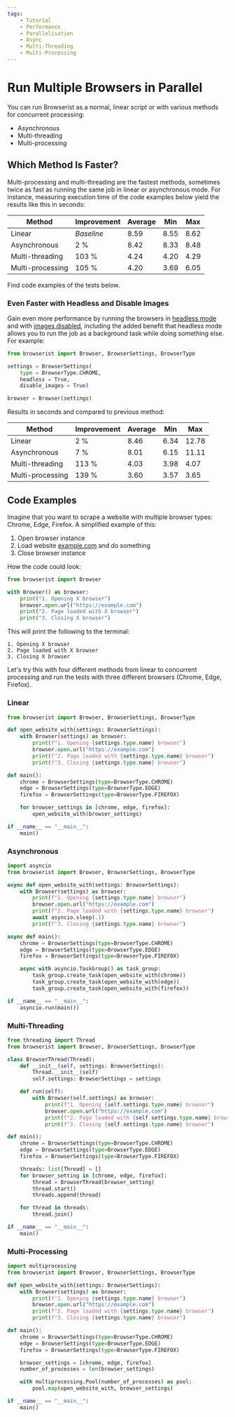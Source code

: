 ```yaml
---
tags:
    - Tutorial
    - Performance
    - Parallelisation
    - Async
    - Multi-Threading
    - Multi-Processing
---
```


# Run Multiple Browsers in Parallel
You can run Browserist as a normal, linear script or with various methods for concurrent processing:

* Asynchronous
* Multi-threading
* Multi-processing

## Which Method Is Faster?
Multi-processing and multi-threading are the fastest methods, sometimes twice as fast as running the same job in linear or asynchronous mode. For instance, measuring execution time of the code examples below yield the results like this in seconds:

| Method           | Improvement | Average | Min   | Max   |
| ---------------- | ----------- | ------- | ----- | ----- |
| Linear           | _Baseline_  | 8.59    | 8.55  | 8.62  |
| Asynchronous     | 2 %         | 8.42    | 8.33  | 8.48  |
| Multi-threading  | 103 %       | 4.24    | 4.20  | 4.29  |
| Multi-processing | 105 %       | 4.20    | 3.69  | 6.05  |

Find code examples of the tests below.

### Even Faster with Headless and Disable Images
Gain even more performance by running the browsers in [headless mode](headless.md) and with [images disabled](disable-images.md), including the added benefit that headless mode allows you to run the job as a background task while doing something else. For example:

```python
from browserist import Browser, BrowserSettings, BrowserType

settings = BrowserSettings(
    type = BrowserType.CHROME,
    headless = True,
    disable_images = True)

browser = Browser(settings)
```

Results in seconds and compared to previous method:

| Method           | Improvement | Average | Min   | Max   |
| ---------------- | ----------- | ------- | ----- | ----- |
| Linear           | 2 %         | 8.46    | 6.34  | 12.78 |
| Asynchronous     | 7 %         | 8.01    | 6.15  | 11.11 |
| Multi-threading  | 113 %       | 4.03    | 3.98  | 4.07  |
| Multi-processing | 139 %       | 3.60    | 3.57  | 3.65  |

## Code Examples
Imagine that you want to scrape a website with multiple browser types: Chrome, Edge, Firefox. A simplified example of this:

1. Open browser instance
2. Load website [example.com](https://example.com) and do something
3. Close browser instance

How the code could look:

```python
from browserist import Browser

with Browser() as browser:
    print("1. Opening X browser")
    browser.open.url("https://example.com")
    print("2. Page loaded with X browser")
    print("3. Closing X browser")
```

This will print the following to the terminal:

```text title=""
1. Opening X browser
2. Page loaded with X browser
3. Closing X browser
```

Let's try this with four different methods from linear to concurrent processing and run the tests with three different browsers (Chrome, Edge, Firefox).

### Linear
```python
from browserist import Browser, BrowserSettings, BrowserType

def open_website_with(settings: BrowserSettings):
    with Browser(settings) as browser:
        print(f"1. Opening {settings.type.name} browser")
        browser.open.url("https://example.com")
        print(f"2. Page loaded with {settings.type.name} browser")
        print(f"3. Closing {settings.type.name} browser")

def main():
    chrome = BrowserSettings(type=BrowserType.CHROME)
    edge = BrowserSettings(type=BrowserType.EDGE)
    firefox = BrowserSettings(type=BrowserType.FIREFOX)

    for browser_settings in [chrome, edge, firefox]:
        open_website_with(browser_settings)

if __name__ == "__main__":
    main()
```

### Asynchronous
```python
import asyncio
from browserist import Browser, BrowserSettings, BrowserType

async def open_website_with(settings: BrowserSettings):
    with Browser(settings) as browser:
        print(f"1. Opening {settings.type.name} browser")
        browser.open.url("https://example.com")
        print(f"2. Page loaded with {settings.type.name} browser")
        await asyncio.sleep(.1)
        print(f"3. Closing {settings.type.name} browser")

async def main():
    chrome = BrowserSettings(type=BrowserType.CHROME)
    edge = BrowserSettings(type=BrowserType.EDGE)
    firefox = BrowserSettings(type=BrowserType.FIREFOX)

    async with asyncio.TaskGroup() as task_group:
        task_group.create_task(open_website_with(chrome))
        task_group.create_task(open_website_with(edge))
        task_group.create_task(open_website_with(firefox))

if __name__ == "__main__":
    asyncio.run(main())
```

### Multi-Threading
```python
from threading import Thread
from browserist import Browser, BrowserSettings, BrowserType

class BrowserThread(Thread):
    def __init__(self, settings: BrowserSettings):
        Thread.__init__(self)
        self.settings: BrowserSettings = settings

    def run(self):
        with Browser(self.settings) as browser:
            print(f"1. Opening {self.settings.type.name} browser")
            browser.open.url("https://example.com")
            print(f"2. Page loaded with {self.settings.type.name} browser")
            print(f"3. Closing {self.settings.type.name} browser")

def main():
    chrome = BrowserSettings(type=BrowserType.CHROME)
    edge = BrowserSettings(type=BrowserType.EDGE)
    firefox = BrowserSettings(type=BrowserType.FIREFOX)

    threads: list[Thread] = []
    for browser_setting in [chrome, edge, firefox]:
        thread = BrowserThread(browser_setting)
        thread.start()
        threads.append(thread)

    for thread in threads:
        thread.join()

if __name__ == "__main__":
    main()
```

### Multi-Processing
```python
import multiprocessing
from browserist import Browser, BrowserSettings, BrowserType

def open_website_with(settings: BrowserSettings):
    with Browser(settings) as browser:
        print(f"1. Opening {settings.type.name} browser")
        browser.open.url("https://example.com")
        print(f"2. Page loaded with {settings.type.name} browser")
        print(f"3. Closing {settings.type.name} browser")

def main():
    chrome = BrowserSettings(type=BrowserType.CHROME)
    edge = BrowserSettings(type=BrowserType.EDGE)
    firefox = BrowserSettings(type=BrowserType.FIREFOX)

    browser_settings = [chrome, edge, firefox]
    number_of_processes = len(browser_settings)

    with multiprocessing.Pool(number_of_processes) as pool:
        pool.map(open_website_with, browser_settings)

if __name__ == "__main__":
    main()
```
